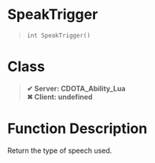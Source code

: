 # SpeakTrigger
> `int SpeakTrigger()`
# Class
> __✔ Server: CDOTA_Ability_Lua__  
> __✖ Client: undefined__  
# Function Description
Return the type of speech used.
